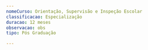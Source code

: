 ```yaml
---
nomeCurso: Orientação, Supervisão e Inspeção Escolar
classificacao: Especialização
duracao: 12 meses
observacao: obs
tipo: Pós Graduação

---
```



